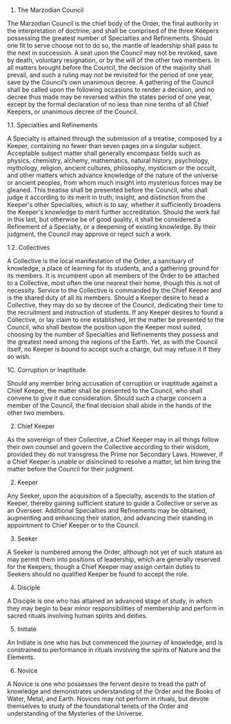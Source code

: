 1. The Marzodian Council


The Marzodian Council is the chief body of the Order, the final authority in the interpretation of doctrine, and shall be comprised of the three Keepers possessing the greatest number of Specialties and Refinements. Should one fit to serve choose not to do so, the mantle of leadership shall pass to the next in succession. A seat upon the Council may not be revoked, save by death, voluntary resignation, or by the will of the other two members. In all matters brought before the Council, the decision of the majority shall prevail, and such a ruling may not be revisited for the period of one year, save by the Council’s own unanimous decree. A gathering of the Council shall be called upon the following occasions to render a decision, and no decree thus made may be reversed within the states period of one year, except by the formal declaration of no less than nine tenths of all Chief Keepers, or unanimous decree of the Council.


1.1. Specialties and Refinements


A Specialty is attained through the submission of a treatise, composed by a Keeper, containing no fewer than seven pages on a singular subject. Acceptable subject matter shall generally encompass fields such as physics, chemistry, alchemy, mathematics, natural history, psychology, mythology, religion, ancient cultures, philosophy, mysticism or the occult, and other matters which advance knowledge of the nature of the universe or ancient peoples, from whom much insight into mysterious forces may be gleaned. This treatise shall be presented before the Council, who shall judge it according to its merit in truth, insight, and distinction from the Keeper's other Specialties, which is to say, whether it sufficiently broadens the Keeper's knowledge to merit further accreditation. Should the work fail in this last, but otherwise be of good quality, it shall be considered a Refinement of a Specialty, or a deepening of existing knowledge. By their judgment, the Council may approve or reject such a work.


1.2. Collectives


A Collective is the local manifestation of the Order, a sanctuary of knowledge, a place of learning for its students, and a gathering ground for its members. It is incumbent upon all members of the Order to be attached to a Collective, most often the one nearest their home, though this is not of necessity. Service to the Collective is commanded by the Chief Keeper and is the shared duty of all its members. Should a Keeper desire to head a Collective, they may do so by decree of the Council, dedicating their time to the recruitment and instruction of students. If any Keeper desires to found a Collective, or lay claim to one established, let the matter be presented to the Council, who shall bestow the position upon the Keeper most suited, choosing by the number of Specialties and Refinements they possess and the greatest need among the regions of the Earth. Yet, as with the Council itself, no Keeper is bound to accept such a charge, but may refuse it if they so wish.


1C. Corruption or Inaptitude


Should any member bring accusation of corruption or inaptitude against a Chief Keeper, the matter shall be presented to the Council, who shall convene to give it due consideration. Should such a charge concern a member of the Council, the final decision shall abide in the hands of the other two members.


2. Chief Keeper


As the sovereign of their Collective, a Chief Keeper may in all things follow their own counsel and govern the Collective according to their wisdom, provided they do not transgress the Prime nor Secondary Laws. However, if a Chief Keeper is unable or disinclined to resolve a matter, let him bring the matter before the Council for their judgment.


2. Keeper


Any Seeker, upon the acquisition of a Specialty, ascends to the station of Keeper, thereby gaining sufficient stature to guide a Collective or serve as an Overseer. Additional Specialties and Refinements may be obtained, augmenting and enhancing their station, and advancing their standing in appointment to Chief Keeper or to the Council.


3. Seeker


A Seeker is numbered among the Order, although not yet of such stature as may permit them into positions of leadership, which are generally reserved for the Keepers, though a Chief Keeper may assign certain duties to Seekers should no qualified Keeper be found to accept the role.


4. Disciple


A Disciple is one who has attained an advanced stage of study, in which they may begin to bear minor responsibilities of membership and perform in sacred rituals involving human spirits and deities.


5. Initiate


An Initiate is one who has but commenced the journey of knowledge, and is constrained to performance in rituals involving the spirits of Nature and the Elements.


6. Novice


A Novice is one who possesses the fervent desire to tread the path of knowledge and demonstrates understanding of the Order and the Books of Water, Metal, and Earth. Novices may not perform in rituals, but devote themselves to study of the foundational tenets of the Order and understanding of the Mysteries of the Universe.
